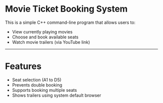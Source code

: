 

# Movie Ticket Booking System

This is a simple C++ command-line program that allows users to:
-  View currently playing movies
-  Choose and book available seats
-  Watch movie trailers (via YouTube link)

---

# Features

- Seat selection (A1 to D5)
- Prevents double booking
- Supports booking multiple seats
- Shows trailers using system default browser

